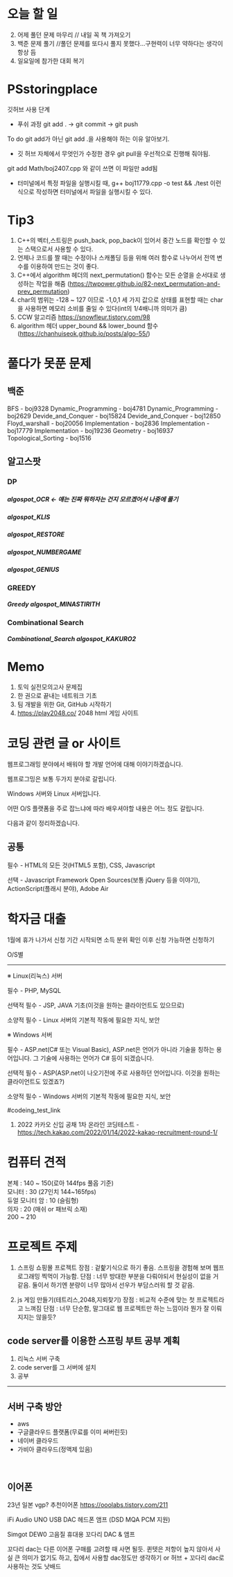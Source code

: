 # 오늘 할 일
2. 어제 풀던 문제 마무리 // 내일 꼭 책 가져오기
3. 백준 문제 풀기   //풀던 문제를 또다시 풀지 못했다...구현력이 너무 약하다는 생각이 항상 듬
4. 일요일에 참가한 대회 복기

# PSstoringplace
깃허브 사용 단계

- 푸쉬 과정
git add . -> git commit -> git push

To do
git add가 아닌 git add .을 사용해야 하는 이유 알아보기.

+ 깃 허브 자체에서 무엇인가 수정한 경우 git pull을 우선적으로 진행해 줘야됨.

git add Math/boj2407.cpp 와 같이 쓰면 이 파일만 add됨

- 터미널에서 특정 파일을 실행시킬 때, g++ boj11779.cpp -o test && ./test 이런 식으로 작성하면 터미널에서 파일을 실행시킬 수 있다.

# Tip3
1. C++의 벡터,스트링은 push_back, pop_back이 있어서 중간 노드를 확인할 수 있는 스택으로서 사용할 수 있다.
2. 언제나 코드를 짤 때는 수정이나 스캐폴딩 등을 위해 여러 함수로 나누어서 전역 변수를 이용하여 만드는 것이 좋다.
3. C++에서 algorithm 헤더의 next_permutation() 함수는 모든 순열을 순서대로 생성하는 작업을 해줌 (https://twpower.github.io/82-next_permutation-and-prev_permutation)
4. char의 범위는 -128 ~ 127 이므로 -1,0,1 세 가지 값으로 상태를 표현할 때는 char을 사용하면 메모리 소비를 줄일 수 있다(int의 1/4배니까 의미가 큼)
5. CCW 알고리즘 https://snowfleur.tistory.com/98
6. algorithm 헤더 upper_bound && lower_bound 함수 (https://chanhuiseok.github.io/posts/algo-55/)

# 풀다가 못푼 문제

## 백준
BFS - boj9328
Dynamic_Programming - boj4781
Dynamic_Programming - boj2629
Devide_and_Conquer - boj15824
Devide_and_Conquer - boj12850
Floyd_warshall - boj20056 
Implementation - boj2836
Implementation - boj17779
Implementation - boj19236
Geometry - boj16937
Topological_Sorting - boj1516

## 알고스팟
### DP
##### algospot_OCR <- 얘는 진짜 뭐하자는 건지 모르겠어서 나중에 풀기
##### algospot_KLIS
##### algospot_RESTORE
##### algospot_NUMBERGAME
##### algospot_GENIUS

### GREEDY
##### Greedy algospot_MINASTIRITH

### Combinational Search
##### Combinational_Search algospot_KAKURO2


# Memo
1. 토익 실전모의고사 문제집
2. 한 권으로 끝내는 네트워크 기초
3. 팀 개발을 위한 Git, GitHub 시작하기
4. https://play2048.co/ 2048 html 게임 사이트

# 코딩 관련 글 or 사이트
웹프로그래밍 분야에서 배워야 할 개발 언어에 대해 이야기하겠습니다.

웹프로그밍은 보통 두가지 분야로 갈립니다.

Windows 서버와 Linux 서버입니다.

어떤 O/S 플랫폼을 주로 잡느냐에 따라 배우셔야할 내용은 어느 정도 갈립니다.

다음과 같이 정리하겠습니다.

공통
-----

필수 - HTML의 모든 것(HTML5 포함), CSS, Javascript

선택 - Javascript Framework Open Sources(보통 jQuery 등을 이야기), ActionScript(플래시 분야), Adobe Air

# 학자금 대출
1월에 휴가 나가서 신청 기간 시작되면 소득 분위 확인 이후 신청 가능하면 신청하기

O/S별

------

※ Linux(리눅스) 서버

필수 - PHP, MySQL

선택적 필수 - JSP, JAVA 기초(이것을 원하는 클라이언트도 있으므로)

소양적 필수 - Linux 서버의 기본적 작동에 필요한 지식, 보안

 

※ Windows 서버

필수 - ASP.net(C# 또는 Visual Basic), ASP.net​은 언어가 아니라 기술을 칭하는 용어입니다. 그 기술에 사용하는 언어가 C# 등이 되겠습니다.

선택적 필수 - ASP(ASP.net이 나오기전에 주로 사용하던 언어입니다. 이것을 원하는 클라이언트도 있겠죠?)

소양적 필수 - Windows 서버의 기본적 작동에 필요한 지식, 보안

#codeing_test_link
1. 2022 카카오 신입 공채 1차 온라인 코딩테스트 - https://tech.kakao.com/2022/01/14/2022-kakao-recruitment-round-1/

# 컴퓨터 견적
본체 : 140 ~ 150(로아 144fps 풀옵 기준)  
모니터 : 30 (27인치 144~165fps)  
듀얼 모니터 암 : 10 (슬림형)  
의자 : 20 (매쉬 or 패브릭 소재)  
200 ~ 210


# 프로젝트 주제
1. 스프링 쇼핑몰 프로젝트
장점 : 겉핥기식으로 하기 좋음. 스프링을 경험해 보며 웹프로그래밍 찍먹이 가능함.
단점 : 너무 방대한 부분을 다뤄야되서 현실성이 없을 거 같음. 둘이서 하기엔 분량이 너무 많아서 선우가 부담스러워 할 것 같음.

2. js 게임 만들기(테트리스,2048,지뢰찾기)
장점 : 비교적 수준에 맞는 첫 프로젝트라고 느껴짐
단점 : 너무 단순함, 말그대로 웹 프로젝트만 하는 느낌이라 뭔가 잘 이뤄지지는 않을듯?


## code server를 이용한 스프링 부트 공부 계획
1. 리눅스 서버 구축
2. code server를 그 서버에 설치
3. 공부

-----

## 서버 구축 방안
- aws
- 구글클라우드 플랫폼(무료를 이미 써버린듯)
- 네이버 클라우드
- 가비아 클라우드(정액제 있음)

<br>

## 이어폰
23년 일본 vgp? 추천이어폰
https://ooolabs.tistory.com/211

iFi Audio UNO USB DAC 헤드폰 앰프 (DSD MQA PCM 지원)

Simgot DEW0 고음질 휴대용 꼬다리 DAC & 앰프

꼬다리 dac는 다른 이어폰 구매를 고려할 때 사면 될듯.
퀸텟은 저항이 높지 않아서 사실 큰 의미가 없기도 하고, 집에서 사용할 dac정도만 생각하기 or 허브 + 꼬다리 dac로 사용하는 것도 낫배드
